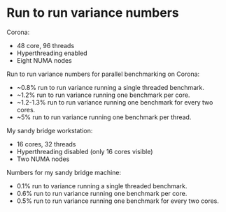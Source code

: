 # Run to run variance numbers

Corona:
* 48 core, 96 threads
* Hyperthreading enabled
* Eight NUMA nodes

Run to run variance numbers for parallel benchmarking on Corona:

* ~0.8% run to run variance running a single threaded benchmark.
* ~1.2% run to run variance running one benchmark per core.
* ~1.2-1.3% run to run variance running one benchmark for every two cores.
* ~5% run to run variance running one benchmark per thread.

My sandy bridge workstation:
* 16 cores, 32 threads
* Hyperthreading disabled (only 16 cores visible)
* Two NUMA nodes

Numbers for my sandy bridge machine:

* 0.1% run to variance running a single threaded benchmark.
* 0.6% run to run variance running one benchmark per core.
* 0.5% run to run variance running one benchmark for every two cores.

